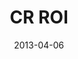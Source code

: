 ---
layout: message
category: message
series: "ROI"
title: "CR ROI"
date: 2013-04-06
audio-description: "Brian Tome about the possibility of an enormous return."
audio: "http://www.crossroads.net/players/media/hq/roi_05.mp3"
audio-title: "CR ROI"
audio-duration: "55&#58;03"
program-description: "Program - ROI Week 5"
program: "http://www.crossroads.net/players/media/hq/04_6-7_13Program_loRes.pdf"
program-title: "CR ROI"
video-description: "Brian Tome talks about the possibility of an enormous return."
video-title: "CR ROI"
video: "https://s3.amazonaws.com/crossroadsvideomessages/roi_05.mp4"
video-poster: "https://www.crossroads.net/uploadedfiles/roi_05_still.jpg"
---